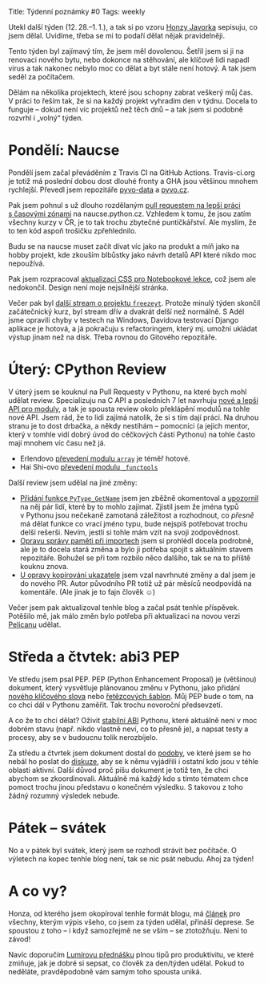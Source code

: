 Title: Týdenní poznámky #0
Tags: weekly

Utekl další týden (12. 28.–1. 1.), a tak si po vzoru
[Honzy Javorka](https://honzajavorek.cz/blog/#archives-2020)
sepisuju, co jsem dělal.
Uvidíme, třeba se mi to podaří dělat nějak pravidelněji.

Tento týden byl zajímavý tím, že jsem měl dovolenou.
Šetřil jsem si ji na renovaci nového bytu, nebo dokonce na stěhování,
ale klíčové lidi napadl virus a tak nakonec nebylo moc co dělat
a byt stále není hotový.
A tak jsem seděl za počítačem.

<!-- PELICAN_END_SUMMARY -->

Dělám na několika projektech, které jsou schopny zabrat veškerý můj čas.
V práci to řeším tak, že si na každý projekt vyhradím den v týdnu.
Docela to funguje – dokud není víc projektů než těch dnů – a tak jsem si
podobně rozvrhl i „volný“ týden.


# Pondělí: Naucse

Pondělí jsem začal převáděním z Travis CI na GitHub Actions.
Travis-ci.org je totiž má poslední dobou dost dlouhé fronty a GHA jsou většinou
mnohem rychlejší.
Převedl jsem repozitáře [pyvo-data] a [pyvo.cz].

[pyvo-data]: https://github.com/pyvec/pyvo-data/pull/379
[pyvo.cz]: https://github.com/pyvec/pyvo.cz/pull/142

Pak jsem pohnul s už dlouho rozdělaným
[pull requestem na lepší práci s časovými zónami][pr42] na naucse.python.cz.
Vzhledem k tomu, že jsou zatím všechny kurzy v ČR, je to tak trochu zbytečné
puntičkářství.
Ale myslím, že to ten kód aspoň trošičku zpřehlednilo.

[pr42]: https://github.com/pyvec/naucse/pull/42

Budu se na naucse muset začít dívat víc jako na produkt a míň jako na hobby
projekt, kde zkouším blbůstky jako návrh detalů API které nikdo moc nepoužívá.

Pak jsem rozpracoval [aktualizaci CSS pro Notebookové lekce][pr27],
což jsem ale nedokončil.
Design není moje nejsilnější stránka.

[pr27]: https://github.com/pyvec/naucse/issues/27

Večer pak byl [další stream o projektu `freezeyt`][freezeyt-026].
Protože minulý týden skončil začátečnický kurz, byl stream dřív a dvakrát delší
než normálně.
S Adél jsme opravili chyby v testech na Windows, Davidova testovací Django
aplikace je hotová, a já pokračuju s refactoringem, který mj. umožní ukládat
výstup jinam než na disk. Třeba rovnou do Gitového repozitáře.

[freezeyt-026]: https://www.youtube.com/watch?v=tUQQ1g2VD7I&list=PLFt-PM7J_H3EU5Oez3ZSVjY5pZJttP2lT&index=28


# Úterý: CPython Review

V úterý jsem se kouknul na Pull Requesty v Pythonu, na které bych mohl
udělat review.
Specializuju na C API a posledních 7 let navrhuju [nové a lepší API pro moduly],
a tak je spousta review okolo překlápění modulů na tohle nové API.
Jsem rád, že to lidi zajímá natolik, že si s tím dají práci.
Na druhou stranu je to dost drbačka, a někdy nestíhám – pomocníci (a jejich
mentor, který v tomhle vidí dobrý úvod do céčkových částí Pythonu) na tohle
často mají mnohem víc času než já.

[nové a lepší API pro moduly]: https://www.python.org/dev/peps/pep-0630/

* Erlendovo [převedení modulu `array`](https://github.com/python/cpython/pull/23124)
  je téměř hotové.
* Hai Shi-ovo [převedení modulu `_functools`](https://github.com/python/cpython/pull/23405)

Další review jsem udělal na jiné změny:

* [Přidání funkce `PyType_GetName`](https://github.com/python/cpython/pull/23903)
  jsem jen zběžně okomentoval a [upozornil] na něj pár lidí, které by to mohlo
  zajímat.
  Zjistil jsem že jména typů v Pythonu jsou nečekaně zamotaná záležitost
  a rozhodnout, co *přesně* má dělat funkce co vrací jméno typu, bude nejspíš
  potřebovat trochu delší rešerši.
  Nevím, jestli si tohle mám vzít na svoji zodpovědnost.
* [Opravu správy paměti při importech](https://github.com/python/cpython/pull/22632)
  jsem si prohlédl docela podrobně, ale je to docela stará změna a bylo ji
  potřeba spojit s aktuálním stavem repozitáře.
  Bohužel se při tom rozbilo něco dalšího, tak se na to příště kouknu znova.
* [U opravy kopírování ukazatele](https://github.com/python/cpython/pull/19133)
  jsem vzal navrhnuté změny a dal jsem je do nového PR.
  Autor původního PR totiž už pár měsíců neodpovídá na komentáře.
  (Ale jinak je to fajn člověk ☺)

[upozornil]: https://github.com/python/cpython/pull/15892#discussion_r549695085

Večer jsem pak aktualizoval tenhle blog a začal psát tenhle příspěvek.
Potěšilo mě, jak málo změn bylo potřeba při aktualizaci na novou verzi
[Pelicanu](https://docs.getpelican.com/en/stable/index.html) udělat.


# Středa a čtvtek: abi3 PEP

Ve středu jsem psal PEP.
PEP (Python Enhancement Proposal) je (většinou) dokument, který vysvětluje
plánovanou změnu v Pythonu, jako přidání [nového klíčového slova][pep-492]
nebo [řetězcových šablon][pep-498].
Můj PEP bude o tom, na co chci dál v Pythonu zaměřit.
Tak trochu novoroční předsevzetí.

[pep-492]: https://www.python.org/dev/peps/pep-0492
[pep-498]: https://www.python.org/dev/peps/pep-0498/

A co že to chci dělat?
Oživit [stabilní ABI] Pythonu, které aktuálně není v moc dobrém stavu
(např. nikdo vlastně neví, co to přesně je), a napsat testy a procesy,
aby se v budoucnu tolik nerozbíjelo.

[stabilní ABI]: https://docs.python.org/3/c-api/stable.html

Za středu a čtvrtek jsem dokument dostal do [podoby][pep-gh],
ve které jsem se ho nebál ho poslat do [diskuze], aby se k němu vyjádřili
i ostatní kdo jsou v téhle oblasti aktivní.
Další důvod proč píšu dokument je totiž ten, že chci abychom se zkoordinovali.
Aktuálně má každý kdo s tímto tématem chce pomoct trochu jinou představu
o konečném výsledku. S takovou z toho žádný rozumný výsledek nebude.

[pep-gh]: https://github.com/encukou/abi3/blob/main/PEP.rst
[diskuze]: https://mail.python.org/archives/list/capi-sig@python.org/thread/PMM5QG4IAL6LOMNFXNHW72INSCN4JC5H/


# Pátek – svátek

No a v pátek byl svátek, který jsem se rozhodl strávit bez počítače.
O výletech na kopec tenhle blog není, tak se nic psát nebudu.
Ahoj za týden!


# A co vy?

Honza, od kterého jsem okopíroval tenhle formát blogu,
má [článek] pro všechny, kterým výpis všeho, co jsem za týden udělal,
přináší deprese.
Se spoustou z toho – i když samozřejmě ne se vším – se ztotožňuju. 
Není to závod!

[článek]: https://honzajavorek.cz/blog/neni-to-zavod/

Navíc doporučím [Lumírovu přednášku] plnou tipů pro produktivitu,
ve které zmiňuje, jak je dobré si sepsat, co člověk za den/týden udělal.
Pokud to neděláte, pravděpodobně vám samým toho spousta uniká.

[Lumírovu přednášku]: https://www.youtube.com/watch?v=N_gysDr2gfc&t=3423s
